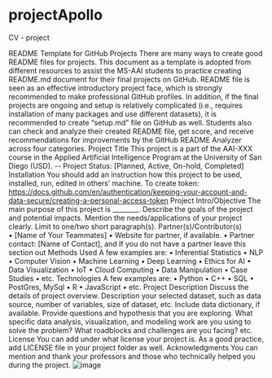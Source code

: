 # projectApollo
CV - project

README Template for GitHub Projects 
There are many ways to create good README files for projects. This document as a template is adopted from different resources to assist the MS-AAI students to practice creating README.md document for their final projects on GitHub. README file is seen as an effective introductory project face, which is strongly recommended to make professional GitHub profiles. 
In addition, if the final projects are ongoing and setup is relatively complicated (i.e., requires installation of many packages and use different datasets), it is recommended to create “setup.md” file on GitHub as well. 
Students also can check and analyze their created README file, get score, and receive recommendations for improvements by the GitHub README Analyzer across four categories.
Project Title
This project is a part of the AAI-XXX course in the Applied Artificial Intelligence Program at the University of San Diego (USD). 
-- Project Status: [Planned, Active, On-hold, Completed]
Installation
You should add an instruction how this project to be used, installed, run, edited in others’ machine.
To create token: https://docs.github.com/en/authentication/keeping-your-account-and-data-secure/creating-a-personal-access-token 
Project Intro/Objective
The main purpose of this project is ________. Describe the goals of the project and potential impacts. Mention the needs/applications of your project clearly. Limit to one/two short paragraph(s). 
Partner(s)/Contributor(s)  
•	[Name of Your Teammates]
•	Website for partner, if available. 
•	Partner contact: [Name of Contact], and If you do not have a partner leave this section out
Methods Used
A few examples are:
•	Inferential Statistics
•	NLP
•	Computer Vision
•	Machine Learning
•	Deep Learning
•	Ethics for AI
•	Data Visualization
•	IoT
•	Cloud Computing 
•	Data Manipulation
•	Case Studies 
•	etc.
Technologies
A few examples are:
•	Python
•	C++
•	SQL
•	PostGres, MySql
•	R
•	JavaScript
•	etc.
Project Description
Discuss the details of project overview. Description your selected dataset, such as data source, number of variables, size of dataset, etc. Include data dictionary, if available.  Provide questions and hypothesis that you are exploring. What specific data analysis, visualization, and modeling work are you using to solve the problem? What roadblocks and challenges are you facing? etc. 
License
You can add under what license your project is. As a good practice, add LICENSE file in your project folder as well. 
Acknowledgments
You can mention and thank your professors and those who technically helped you during the project. 
![image](https://user-images.githubusercontent.com/29477156/201136688-81c0ab13-d3c4-4d65-937e-9b4619c732e3.png)
